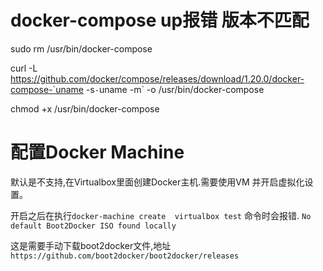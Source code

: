 # docker-compose up报错 版本不匹配

sudo rm /usr/bin/docker-compose

curl -L https://github.com/docker/compose/releases/download/1.20.0/docker-compose-`uname -s`-`uname -m` -o /usr/bin/docker-compose

chmod +x /usr/bin/docker-compose

# 配置Docker Machine 

默认是不支持,在Virtualbox里面创建Docker主机.需要使用VM 并开启虚拟化设置。

开启之后在执行`docker-machine create  virtualbox test` 命令时会报错.
`No default Boot2Docker ISO found locally`

这是需要手动下载boot2docker文件,地址`https://github.com/boot2docker/boot2docker/releases`



